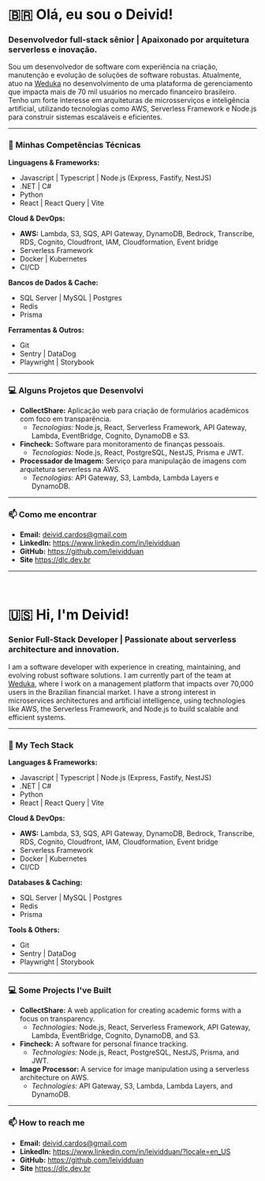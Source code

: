 # 🇧🇷 Olá, eu sou o Deivid\!

### Desenvolvedor full-stack sênior | Apaixonado por arquitetura serverless e inovação.

Sou um desenvolvedor de software com experiência na criação, manutenção e evolução de soluções de software robustas. Atualmente, atuo na [Weduka](https://www.weduka.com.br/) no desenvolvimento de uma plataforma de gerenciamento que impacta mais de 70 mil usuários no mercado financeiro brasileiro. Tenho um forte interesse em arquiteturas de microsserviços e inteligência artificial, utilizando tecnologias como AWS, Serverless Framework e Node.js para construir sistemas escaláveis e eficientes.

-----

### 🚀 Minhas Competências Técnicas

**Linguagens & Frameworks:**

  * Javascript | Typescript | Node.js (Express, Fastify, NestJS)
  * .NET | C\#
  * Python
  * React | React Query | Vite

**Cloud & DevOps:**

  * **AWS:** Lambda, S3, SQS, API Gateway, DynamoDB, Bedrock, Transcribe, RDS, Cognito, Cloudfront, IAM, Cloudformation, Event bridge
  * Serverless Framework
  * Docker | Kubernetes
  * CI/CD

**Bancos de Dados & Cache:**

  * SQL Server | MySQL | Postgres
  * Redis
  * Prisma

**Ferramentas & Outros:**

  * Git
  * Sentry | DataDog
  * Playwright | Storybook

-----

### 💻 Alguns Projetos que Desenvolvi

  * **CollectShare:** Aplicação web para criação de formulários acadêmicos com foco em transparência.
      * *Tecnologias:* Node.js, React, Serverless Framework, API Gateway, Lambda, EventBridge, Cognito, DynamoDB e S3.
  * **Fincheck:** Software para monitoramento de finanças pessoais.
      * *Tecnologias:* Node.js, React, PostgreSQL, NestJS, Prisma e JWT.
  * **Processador de Imagem:** Serviço para manipulação de imagens com arquitetura serverless na AWS.
      * *Tecnologias:* API Gateway, S3, Lambda, Lambda Layers e DynamoDB.

-----

### 📫 Como me encontrar

  * **Email:** deivid.cardos@gmail.com 
  * **LinkedIn:** https://www.linkedin.com/in/leividduan
  * **GitHub:** https://github.com/leividduan
  * **Site** https://dlc.dev.br

-----

<br>

# 🇺🇸 Hi, I'm Deivid\!

### Senior Full-Stack Developer | Passionate about serverless architecture and innovation.

I am a software developer with experience in creating, maintaining, and evolving robust software solutions. I am currently part of the team at [Weduka](https://www.weduka.com.br/), where I work on a management platform that impacts over 70,000 users in the Brazilian financial market. I have a strong interest in microservices architectures and artificial intelligence, using technologies like AWS, the Serverless Framework, and Node.js to build scalable and efficient systems.

-----

### 🚀 My Tech Stack

**Languages & Frameworks:**

  * Javascript | Typescript | Node.js (Express, Fastify, NestJS)
  * .NET | C\#
  * Python
  * React | React Query | Vite

**Cloud & DevOps:**

  * **AWS:** Lambda, S3, SQS, API Gateway, DynamoDB, Bedrock, Transcribe, RDS, Cognito, Cloudfront, IAM, Cloudformation, Event bridge
  * Serverless Framework
  * Docker | Kubernetes
  * CI/CD

**Databases & Caching:**

  * SQL Server | MySQL | Postgres
  * Redis
  * Prisma

**Tools & Others:**

  * Git
  * Sentry | DataDog
  * Playwright | Storybook

-----

### 💻 Some Projects I've Built

  * **CollectShare:** A web application for creating academic forms with a focus on transparency.
      * *Technologies:* Node.js, React, Serverless Framework, API Gateway, Lambda, EventBridge, Cognito, DynamoDB, and S3.
  * **Fincheck:** A software for personal finance tracking.
      * *Technologies:* Node.js, React, PostgreSQL, NestJS, Prisma, and JWT.
  * **Image Processor:** A service for image manipulation using a serverless architecture on AWS.
      * *Technologies:* API Gateway, S3, Lambda, Lambda Layers, and DynamoDB.

-----

### 📫 How to reach me

  * **Email:** deivid.cardos@gmail.com 
  * **LinkedIn:** https://www.linkedin.com/in/leividduan/?locale=en_US
  * **GitHub:** https://github.com/leividduan
  * **Site** https://dlc.dev.br
